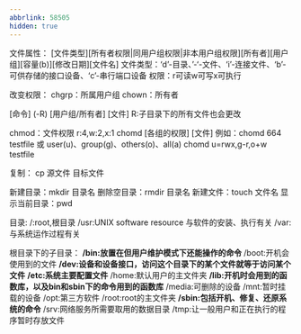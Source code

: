 ```yaml
---
abbrlink: 58505
hidden: true
---
```

文件属性：
[文件类型][所有者权限|同用户组权限|非本用户组权限][所有者][用户组][容量(b)][修改日期][文件名]
文件类型：‘d’-目录、’-‘-文件、‘i’-连接文件、‘b’-可供存储的接口设备、‘c’-串行端口设备
权限：r可读w可写x可执行


改变权限：
chgrp：所属用户组
chown：所有者

[命令] (-R) [用户组/所有者] [文件]
R:子目录下的所有文件也会更改

chmod：文件权限
r:4,w:2,x:1
chomd [各组的权限] [文件]
例如：chomd 664 testfile
或
user(u)、group(g)、others(o)、all(a)
chomd u=rwx,g-r,o+w testfile


复制：
cp 源文件 目标文件

新建目录：mkdir 目录名
删除空目录：rmdir 目录名
新建文件：touch 文件名
显示当前目录：pwd

目录:
/:root,根目录
/usr:UNIX software resource 与软件的安装、执行有关
/var:与系统运作过程有关

根目录下的子目录：
**/bin:放置在但用户维护模式下还能操作的命令**
/boot:开机会使用到的文件
**/dev:设备和设备接口，访问这个目录下的某个文件就等于访问某个文件**
**/etc:系统主要配置文件**
/home:默认用户的主文件夹
**/lib:开机时会用到的函数库，以及bin和sbin下的命令用到的函数库**
/media:可删除的设备
/mnt:暂时挂载的设备
/opt:第三方软件
/root:root的主文件夹
**/sbin:包括开机、修复、还原系统的命令**
/srv:网络服务所需要取用的数据目录
/tmp:让一般用户和正在执行的程序暂时存放文件